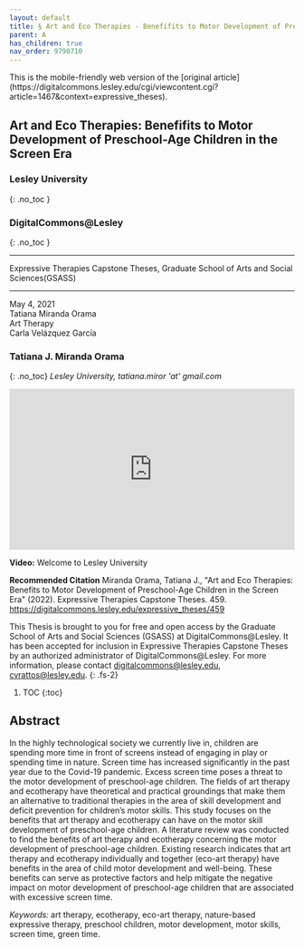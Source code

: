 ```yaml
---
layout: default
title: § Art and Eco Therapies - Benefifits to Motor Development of Preschool-Age Children in the Screen Era  
parent: A 
has_children: true
nav_order: 9790710
---
```

<style>
.dont-break-out {
  /* These are technically the same, but use both */
  overflow-wrap: break-word;
  word-wrap: break-word;

  -ms-word-break: break-all;
  /* This is the dangerous one in WebKit, as it breaks things wherever */
  word-break: break-all;
  /* Instead use this non-standard one: */
  word-break: break-word;
}

.youtube-container {
    position: relative;
    width: 100%;
    height: 0;
    padding-bottom: 56.25%;
}
.youtube-video {
    position: absolute;
    top: 0;
    left: 0;
    width: 100%;
    height: 100%;
}

</style>

<div class="dont-break-out" markdown="1">
This is the mobile-friendly web version of the [original article](https://digitalcommons.lesley.edu/cgi/viewcontent.cgi?article=1467&context=expressive_theses).

## Art and Eco Therapies: Benefifits to Motor Development of Preschool-Age Children in the Screen Era

### Lesley University 
{: .no_toc }
### DigitalCommons@Lesley 
{: .no_toc }

***

Expressive Therapies Capstone Theses, Graduate School of Arts and Social Sciences(GSASS)

***

May 4, 2021  
Tatiana Miranda Orama   
Art Therapy  
Carla Velázquez García  

### Tatiana J. Miranda Orama
{: .no_toc}
_Lesley University, tatiana.miror 'at' gmail.com_

<div class="youtube-container">
<iframe width="100%" src="https://www.youtube.com/embed/mbHwrrPVjxY" title="YouTube video player" frameborder="0" allow="accelerometer; autoplay; clipboard-write; encrypted-media; gyroscope; picture-in-picture" allowfullscreen class="youtube-video"></iframe>
</div>

**Video:** Welcome to Lesley University 


**Recommended Citation**
Miranda Orama, Tatiana J., "Art and Eco Therapies: Benefits to Motor Development of Preschool-Age Children in the Screen Era" (2022). Expressive Therapies Capstone Theses. 459. https://digitalcommons.lesley.edu/expressive_theses/459

This Thesis is brought to you for free and open access by the Graduate School of Arts and Social Sciences (GSASS) at DigitalCommons@Lesley. It has been accepted for inclusion in Expressive Therapies Capstone Theses by an authorized administrator of DigitalCommons@Lesley. For more information, please contact digitalcommons@lesley.edu, cvrattos@lesley.edu.
{: .fs-2}

1. TOC
{:toc}

## Abstract
In the highly technological society we currently live in, children are spending more time in front of screens instead of engaging in play or spending time in nature. Screen time has increased significantly in the past year due to the Covid-19 pandemic. Excess screen time poses a threat to the motor development of preschool-age children. The fields of art therapy and ecotherapy have theoretical and practical groundings that make them an alternative to traditional therapies in the area of skill development and deficit prevention for children’s motor skills. This study focuses on the benefits that art therapy and ecotherapy can have on the motor skill development of preschool-age children. A literature review was conducted to find the benefits of art therapy and ecotherapy concerning the motor development of preschool-age children. Existing research indicates that art therapy and ecotherapy individually and together (eco-art therapy) have benefits in the area of child motor development and well-being. These benefits can serve as protective factors and help mitigate the negative impact on motor development of preschool-age children that are associated with excessive screen time.

*Keywords:* art therapy, ecotherapy, eco-art therapy, nature-based expressive therapy, preschool children, motor development, motor skills, screen time, green time.

</div>
